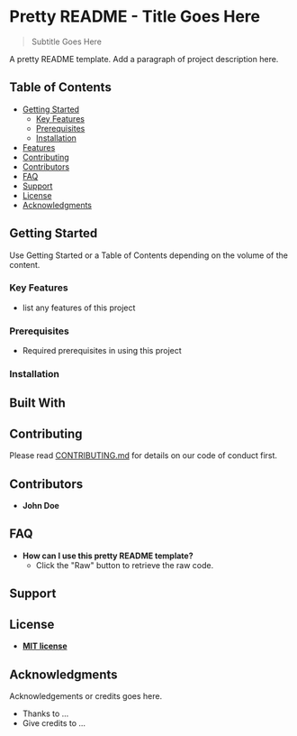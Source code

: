 # Pretty README - Title Goes Here
> Subtitle Goes Here

A pretty README template. Add a paragraph of project description here.

## Table of Contents
- [Getting Started](#getting-started)
    - [Key Features](#key-features)
    - [Prerequisites](#prerequisites)
    - [Installation](#installation)
- [Features](#features)
- [Contributing](#contributing)
- [Contributors](#contributors)
- [FAQ](#faq)
- [Support](#support)
- [License](#license)
- [Acknowledgments](#acknowledgments)

## Getting Started
Use Getting Started or a Table of Contents depending on the volume of the content.

### Key Features
- list any features of this project

### Prerequisites
-  Required prerequisites in using this project

### Installation

## Built With

## Contributing

Please read [CONTRIBUTING.md]() for details on our code of conduct first.

## Contributors

* **John Doe**

## FAQ
- **How can I use this pretty README template?**
    - Click the "Raw" button to retrieve the raw code.

## Support

## License

- **[MIT license](http://opensource.org/licenses/mit-license.php)**

## Acknowledgments
Acknowledgements or credits goes here.

- Thanks to ...
- Give credits to ...